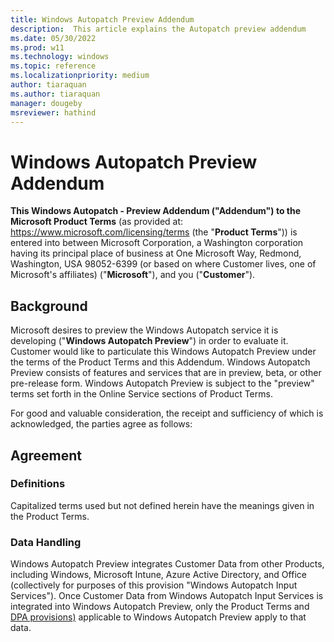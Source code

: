 ```yaml
---
title: Windows Autopatch Preview Addendum
description:  This article explains the Autopatch preview addendum
ms.date: 05/30/2022
ms.prod: w11
ms.technology: windows
ms.topic: reference
ms.localizationpriority: medium
author: tiaraquan
ms.author: tiaraquan
manager: dougeby
msreviewer: hathind
---
```


# Windows Autopatch Preview Addendum

**This Windows Autopatch - Preview Addendum ("Addendum") to the Microsoft Product Terms** (as provided at: <https://www.microsoft.com/licensing/terms> (the "**Product Terms**")) is entered into between Microsoft Corporation, a Washington corporation having its principal place of business at One Microsoft Way, Redmond, Washington, USA 98052-6399 (or based on where Customer lives, one of Microsoft's affiliates) ("**Microsoft**"), and you ("**Customer**").

## Background

Microsoft desires to preview the Windows Autopatch service it is developing ("**Windows Autopatch Preview**") in order to evaluate it.  Customer would like to particulate this Windows Autopatch Preview under the terms of the Product Terms and this Addendum.  Windows Autopatch Preview consists of features and services that are in preview, beta, or other pre-release form.  Windows Autopatch Preview is subject to the "preview" terms set forth in the Online Service sections of Product Terms.

For good and valuable consideration, the receipt and sufficiency of which is acknowledged, the parties agree as follows:

## Agreement

### Definitions

Capitalized terms used but not defined herein have the meanings given in the Product Terms.

### Data Handling

Windows Autopatch Preview integrates Customer Data from other Products, including Windows, Microsoft Intune, Azure Active Directory, and Office (collectively for purposes of this provision "Windows Autopatch Input Services"). Once Customer Data from Windows Autopatch Input Services is integrated into Windows Autopatch Preview, only the Product Terms and [DPA provisions)](https://www.microsoft.com/licensing/terms/product/Glossary/all) applicable to Windows Autopatch Preview apply to that data.

